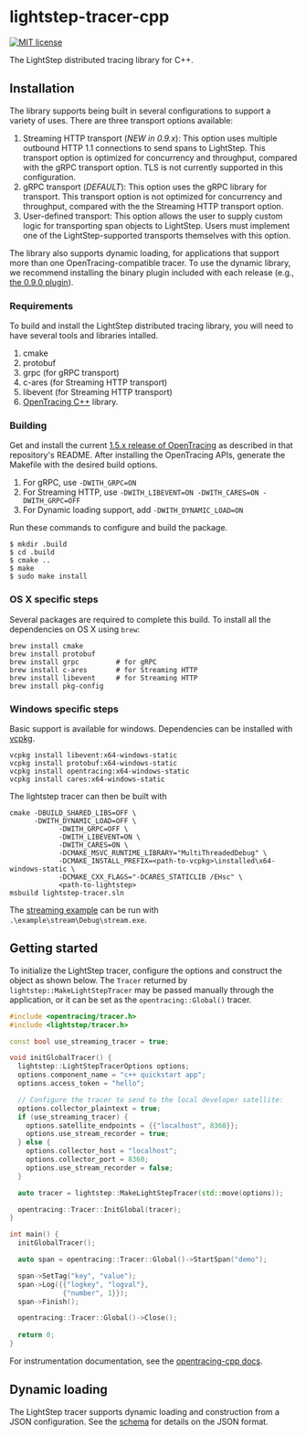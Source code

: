 # lightstep-tracer-cpp
[![MIT license](http://img.shields.io/badge/license-MIT-blue.svg)](http://opensource.org/licenses/MIT)

The LightStep distributed tracing library for C++.

## Installation

The library supports being built in several configurations to support
a variety of uses.  There are three transport options available:

1. Streaming HTTP transport (*NEW in 0.9.x*): This option uses multiple outbound HTTP 1.1 connections to send spans to LightStep.  This transport option is optimized for concurrency and throughput, compared with the gRPC transport option. TLS is not currently supported in this configuration.
1. gRPC transport (*DEFAULT*): This option uses the gRPC library for transport. This transport option is not optimized for concurrency and throughput, compared with the the Streaming HTTP transport option.
1. User-defined transport: This option allows the user to supply custom logic for transporting span objects to LightStep. Users must implement one of the LightStep-supported transports themselves with this option.

The library also supports dynamic loading, for applications that support more than one OpenTracing-compatible tracer.  To use the dynamic library, we recommend installing the binary plugin included with each release (e.g., [the 0.9.0 plugin](https://github.com/lightstep/lightstep-tracer-cpp/releases/download/v0.9.0/linux-amd64-liblightstep_tracer_plugin.so.gz)).

### Requirements

To build and install the LightStep distributed tracing library, you will need to have several tools and libraries intalled.

1. cmake
1. protobuf
1. grpc (for gRPC transport)
1. c-ares (for Streaming HTTP transport)
1. libevent (for Streaming HTTP transport)
1. [OpenTracing C++](https://github.com/opentracing/opentracing-cpp) library.

### Building

Get and install the current [1.5.x release of OpenTracing](https://github.com/opentracing/opentracing-cpp/archive/v1.5.1.tar.gz) as described in that repository's README.  After installing the OpenTracing APIs, generate the Makefile with the desired build options.

1. For gRPC, use `-DWITH_GRPC=ON`
1. For Streaming HTTP, use `-DWITH_LIBEVENT=ON -DWITH_CARES=ON -DWITH_GRPC=OFF`
1. For Dynamic loading support, add `-DWITH_DYNAMIC_LOAD=ON`

Run these commands to configure and build the package.

```
$ mkdir .build
$ cd .build
$ cmake ..
$ make
$ sudo make install
```

### OS X specific steps

Several packages are required to complete this build.  To install all the dependencies on OS X using `brew`:

```
brew install cmake
brew install protobuf
brew install grpc         # for gRPC
brew install c-ares       # for Streaming HTTP
brew install libevent     # for Streaming HTTP
brew install pkg-config
```

### Windows specific steps

Basic support is available for windows. Dependencies can be installed with [vcpkg](https://github.com/microsoft/vcpkg).

```
vcpkg install libevent:x64-windows-static
vcpkg install protobuf:x64-windows-static
vcpkg install opentracing:x64-windows-static
vcpkg install cares:x64-windows-static
```

The lightstep tracer can then be built with

```
cmake -DBUILD_SHARED_LIBS=OFF \
      -DWITH_DYNAMIC_LOAD=OFF \
			-DWITH_GRPC=OFF \
			-DWITH_LIBEVENT=ON \
			-DWITH_CARES=ON \
			-DCMAKE_MSVC_RUNTIME_LIBRARY="MultiThreadedDebug" \
			-DCMAKE_INSTALL_PREFIX=<path-to-vcpkg>\installed\x64-windows-static \
			-DCMAKE_CXX_FLAGS="-DCARES_STATICLIB /EHsc" \
			<path-to-lightstep>
msbuild lightstep-tracer.sln
```

The [streaming example](example/stream/main.cpp) can  be run with `.\example\stream\Debug\stream.exe`.

## Getting started

To initialize the LightStep tracer, configure the options and
construct the object as shown below.  The `Tracer` returned by
`lightstep::MakeLightStepTracer` may be passed manually through the
application, or it can be set as the `opentracing::Global()` tracer. 

```cpp
#include <opentracing/tracer.h>
#include <lightstep/tracer.h>

const bool use_streaming_tracer = true;

void initGlobalTracer() {
  lightstep::LightStepTracerOptions options;
  options.component_name = "c++ quickstart app";
  options.access_token = "hello";

  // Configure the tracer to send to the local developer satellite:
  options.collector_plaintext = true;
  if (use_streaming_tracer) {
    options.satellite_endpoints = {{"localhost", 8360}};
    options.use_stream_recorder = true;
  } else {
    options.collector_host = "localhost";
    options.collector_port = 8360;
    options.use_stream_recorder = false;
  }

  auto tracer = lightstep::MakeLightStepTracer(std::move(options));

  opentracing::Tracer::InitGlobal(tracer);
}

int main() {
  initGlobalTracer();

  auto span = opentracing::Tracer::Global()->StartSpan("demo");

  span->SetTag("key", "value");
  span->Log({{"logkey", "logval"},
             {"number", 1}});
  span->Finish();

  opentracing::Tracer::Global()->Close();
  
  return 0;
}
```

For instrumentation documentation, see the [opentracing-cpp docs](https://github.com/opentracing/opentracing-cpp).

## Dynamic loading

The LightStep tracer supports dynamic loading and construction from a JSON configuration. See the [schema](lightstep-tracer-configuration/tracer_configuration.schema.json) for details on the JSON format.
